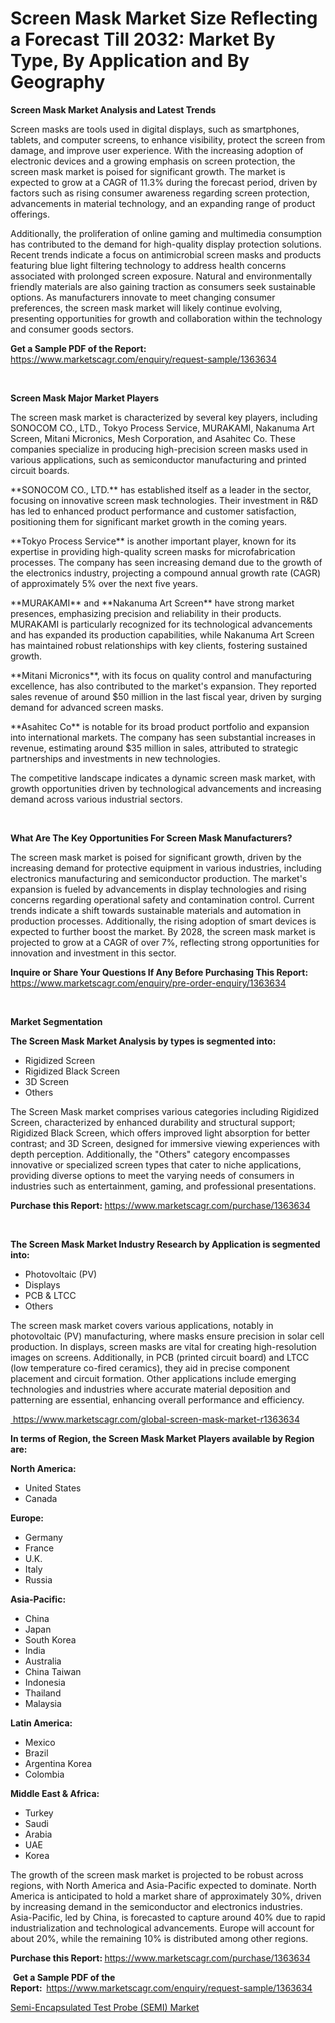 <p><h1>Screen Mask Market Size Reflecting a Forecast Till 2032: Market By Type, By Application and By Geography</h1></p><p><strong>Screen Mask Market Analysis and Latest Trends</strong></p>
<p><p>Screen masks are tools used in digital displays, such as smartphones, tablets, and computer screens, to enhance visibility, protect the screen from damage, and improve user experience. With the increasing adoption of electronic devices and a growing emphasis on screen protection, the screen mask market is poised for significant growth. The market is expected to grow at a CAGR of 11.3% during the forecast period, driven by factors such as rising consumer awareness regarding screen protection, advancements in material technology, and an expanding range of product offerings. </p><p>Additionally, the proliferation of online gaming and multimedia consumption has contributed to the demand for high-quality display protection solutions. Recent trends indicate a focus on antimicrobial screen masks and products featuring blue light filtering technology to address health concerns associated with prolonged screen exposure. Natural and environmentally friendly materials are also gaining traction as consumers seek sustainable options. As manufacturers innovate to meet changing consumer preferences, the screen mask market will likely continue evolving, presenting opportunities for growth and collaboration within the technology and consumer goods sectors.</p></p>
<p><strong>Get a Sample PDF of the Report:&nbsp;</strong> <a href="https://www.marketscagr.com/enquiry/request-sample/1363634?utm_campaign=3534&utm_medium=2&utm_source=Github&utm_content=ia&utm_term=07042025&utm_id=screen-mask">https://www.marketscagr.com/enquiry/request-sample/1363634</a></p>
<p>&nbsp;</p>
<p><strong>Screen Mask Major Market Players</strong></p>
<p><p>The screen mask market is characterized by several key players, including SONOCOM CO., LTD., Tokyo Process Service, MURAKAMI, Nakanuma Art Screen, Mitani Micronics, Mesh Corporation, and Asahitec Co. These companies specialize in producing high-precision screen masks used in various applications, such as semiconductor manufacturing and printed circuit boards.</p><p>**SONOCOM CO., LTD.** has established itself as a leader in the sector, focusing on innovative screen mask technologies. Their investment in R&D has led to enhanced product performance and customer satisfaction, positioning them for significant market growth in the coming years.</p><p>**Tokyo Process Service** is another important player, known for its expertise in providing high-quality screen masks for microfabrication processes. The company has seen increasing demand due to the growth of the electronics industry, projecting a compound annual growth rate (CAGR) of approximately 5% over the next five years.</p><p>**MURAKAMI** and **Nakanuma Art Screen** have strong market presences, emphasizing precision and reliability in their products. MURAKAMI is particularly recognized for its technological advancements and has expanded its production capabilities, while Nakanuma Art Screen has maintained robust relationships with key clients, fostering sustained growth.</p><p>**Mitani Micronics**, with its focus on quality control and manufacturing excellence, has also contributed to the market's expansion. They reported sales revenue of around $50 million in the last fiscal year, driven by surging demand for advanced screen masks.</p><p>**Asahitec Co** is notable for its broad product portfolio and expansion into international markets. The company has seen substantial increases in revenue, estimating around $35 million in sales, attributed to strategic partnerships and investments in new technologies.</p><p>The competitive landscape indicates a dynamic screen mask market, with growth opportunities driven by technological advancements and increasing demand across various industrial sectors.</p></p>
<p>&nbsp;</p>
<p><strong>What Are The Key Opportunities For Screen Mask Manufacturers?</strong></p>
<p><p>The screen mask market is poised for significant growth, driven by the increasing demand for protective equipment in various industries, including electronics manufacturing and semiconductor production. The market's expansion is fueled by advancements in display technologies and rising concerns regarding operational safety and contamination control. Current trends indicate a shift towards sustainable materials and automation in production processes. Additionally, the rising adoption of smart devices is expected to further boost the market. By 2028, the screen mask market is projected to grow at a CAGR of over 7%, reflecting strong opportunities for innovation and investment in this sector.</p></p>
<p><strong>Inquire or Share Your Questions If Any Before Purchasing This Report:</strong> <a href="https://www.marketscagr.com/enquiry/pre-order-enquiry/1363634?utm_campaign=3534&utm_medium=2&utm_source=Github&utm_content=ia&utm_term=07042025&utm_id=screen-mask">https://www.marketscagr.com/enquiry/pre-order-enquiry/1363634</a></p>
<p>&nbsp;</p>
<p><strong>Market Segmentation</strong></p>
<p><strong>The Screen Mask Market Analysis by types is segmented into:</strong></p>
<p><ul><li>Rigidized Screen</li><li>Rigidized Black Screen</li><li>3D Screen</li><li>Others</li></ul></p>
<p><p>The Screen Mask market comprises various categories including Rigidized Screen, characterized by enhanced durability and structural support; Rigidized Black Screen, which offers improved light absorption for better contrast; and 3D Screen, designed for immersive viewing experiences with depth perception. Additionally, the "Others" category encompasses innovative or specialized screen types that cater to niche applications, providing diverse options to meet the varying needs of consumers in industries such as entertainment, gaming, and professional presentations.</p></p>
<p><strong>Purchase this Report:&nbsp;</strong><a href="https://www.marketscagr.com/purchase/1363634?utm_campaign=3534&utm_medium=2&utm_source=Github&utm_content=ia&utm_term=07042025&utm_id=screen-mask">https://www.marketscagr.com/purchase/1363634</a></p>
<p>&nbsp;</p>
<p><strong>The Screen Mask Market Industry Research by Application is segmented into:</strong></p>
<p><ul><li>Photovoltaic (PV)</li><li>Displays</li><li>PCB & LTCC</li><li>Others</li></ul></p>
<p><p>The screen mask market covers various applications, notably in photovoltaic (PV) manufacturing, where masks ensure precision in solar cell production. In displays, screen masks are vital for creating high-resolution images on screens. Additionally, in PCB (printed circuit board) and LTCC (low temperature co-fired ceramics), they aid in precise component placement and circuit formation. Other applications include emerging technologies and industries where accurate material deposition and patterning are essential, enhancing overall performance and efficiency.</p></p>
<p><a href="https://www.marketscagr.com/global-screen-mask-market-r1363634?utm_campaign=3534&utm_medium=2&utm_source=Github&utm_content=ia&utm_term=07042025&utm_id=screen-mask">&nbsp;https://www.marketscagr.com/global-screen-mask-market-r1363634</a></p>
<p><strong>In terms of Region, the Screen Mask Market Players available by Region are:</strong></p>
<p>
    <p> <strong> North America: </strong>
        <ul>
            <li>United States</li>
            <li>Canada</li>
        </ul>
        </p> 
    <p> <strong> Europe: </strong>
        <ul>
            <li>Germany</li>
            <li>France</li>
            <li>U.K.</li>
            <li>Italy</li>
            <li>Russia</li>
        </ul>
        </p> 
    <p> <strong> Asia-Pacific: </strong>
        <ul>
            <li>China</li>
            <li>Japan</li>
            <li>South Korea</li>
            <li>India</li>
            <li>Australia</li>
            <li>China Taiwan</li>
            <li>Indonesia</li>
            <li>Thailand</li>
            <li>Malaysia</li>
        </ul>
        </p> 
    <p> <strong> Latin America: </strong>
        <ul>
            <li>Mexico</li>
            <li>Brazil</li>
            <li>Argentina Korea</li>
            <li>Colombia</li>
        </ul>
        </p> 
    <p> <strong> Middle East & Africa: </strong>
        <ul>
            <li>Turkey</li>
            <li>Saudi</li>
            <li>Arabia</li>
            <li>UAE</li>
            <li>Korea</li>
        </ul>
    </p>
    </p>
<p><p>The growth of the screen mask market is projected to be robust across regions, with North America and Asia-Pacific expected to dominate. North America is anticipated to hold a market share of approximately 30%, driven by increasing demand in the semiconductor and electronics industries. Asia-Pacific, led by China, is forecasted to capture around 40% due to rapid industrialization and technological advancements. Europe will account for about 20%, while the remaining 10% is distributed among other regions.</p></p>
<p><strong>Purchase this Report: </strong><a href="https://www.marketscagr.com/purchase/1363634?utm_campaign=3534&utm_medium=2&utm_source=Github&utm_content=ia&utm_term=07042025&utm_id=screen-mask">https://www.marketscagr.com/purchase/1363634</a></p>
<p>&nbsp;<strong>Get a Sample PDF of the Report:&nbsp;&nbsp;</strong><a href="https://www.marketscagr.com/enquiry/request-sample/1363634?utm_campaign=3534&utm_medium=2&utm_source=Github&utm_content=ia&utm_term=07042025&utm_id=screen-mask">https://www.marketscagr.com/enquiry/request-sample/1363634</a></p>
<p><strong></strong></p>
<p><p><a href="https://github.com/siertnamba7u/Market-Research-Report-List-1/blob/main/semi-encapsulated-test-probe-semi-market.md?utm_campaign=3534&utm_medium=2&utm_source=Github&utm_content=ia&utm_term=07042025&utm_id=screen-mask">Semi-Encapsulated Test Probe (SEMI) Market</a></p></p>
